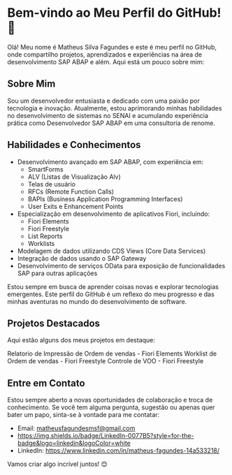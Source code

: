 # Bem-vindo ao Meu Perfil do GitHub! 👋

Olá! Meu nome é Matheus Silva Fagundes e este é meu perfil no GitHub, onde compartilho projetos, aprendizados e experiências na área de desenvolvimento SAP ABAP e além. Aqui está um pouco sobre mim:

## Sobre Mim

Sou um desenvolvedor entusiasta e dedicado com uma paixão por tecnologia e inovação. Atualmente, estou aprimorando minhas habilidades no desenvolvimento de sistemas no SENAI e acumulando experiência prática como Desenvolvedor SAP ABAP em uma consultoria de renome.

## Habilidades e Conhecimentos

- Desenvolvimento avançado em SAP ABAP, com experiência em:
  - SmartForms
  - ALV (Listas de Visualização Alv)
  - Telas de usuário
  - RFCs (Remote Function Calls)
  - BAPIs (Business Application Programming Interfaces)
  - User Exits e Enhancement Points
- Especialização em desenvolvimento de aplicativos Fiori, incluindo:
  - Fiori Elements
  - Fiori Freestyle
  - List Reports
  - Worklists
- Modelagem de dados utilizando CDS Views (Core Data Services)
- Integração de dados usando o SAP Gateway
- Desenvolvimento de serviços OData para exposição de funcionalidades SAP para outras aplicações

Estou sempre em busca de aprender coisas novas e explorar tecnologias emergentes. Este perfil do GitHub é um reflexo do meu progresso e das minhas aventuras no mundo do desenvolvimento de software.

## Projetos Destacados

Aqui estão alguns dos meus projetos em destaque:

Relatorio de Impressão de Ordem de vendas - Fiori Elements
Worklist de Ordem de vendas - Fiori Freestyle
Controle de VOO - Fiori Freestyle


## Entre em Contato

Estou sempre aberto a novas oportunidades de colaboração e troca de conhecimento. Se você tem alguma pergunta, sugestão ou apenas quer bater um papo, sinta-se à vontade para me contatar:

- Email: matheusfagundesmsf@gmail.com
- https://img.shields.io/badge/LinkedIn-0077B5?style=for-the-badge&logo=linkedin&logoColor=white
- LinkedIn: https://www.linkedin.com/in/matheus-fagundes-14a533218/

Vamos criar algo incrível juntos! 😊

